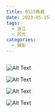```yaml
---
title: 0515晚霞
date: 2023-05-15
tags:
  - 浙江
  - 风光
categories:
  - 摄影
---
```


<img src="https://www.ohpooh.space/%E6%91%84%E5%BD%B1%2F20230515%E6%99%9A%E9%9C%9E%2Fhaou-9876.jpg" alt="">

<!-- more -->

![Alt Text](https://www.ohpooh.space/%E6%91%84%E5%BD%B1%2F20230515%E6%99%9A%E9%9C%9E%2Fhaou-9882.jpg)

![Alt Text](https://www.ohpooh.space/%E6%91%84%E5%BD%B1%2F20230515%E6%99%9A%E9%9C%9E%2Fhaou-9890.jpg)

![Alt Text](https://www.ohpooh.space/%E6%91%84%E5%BD%B1%2F20230515%E6%99%9A%E9%9C%9E%2Fhaou-9896.jpg)

![Alt Text](https://www.ohpooh.space/%E6%91%84%E5%BD%B1%2F20230515%E6%99%9A%E9%9C%9E%2Fhaou-9903.jpg)
